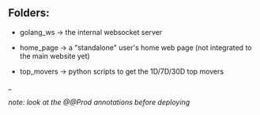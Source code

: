 ## Folders:
- golang_ws -> the internal websocket server

- home_page -> a "standalone" user's home web page (not integrated to the main website yet)

- top_movers -> python scripts to get the 1D/7D/30D top movers

_

*note: look at the @@Prod annotations before deploying*